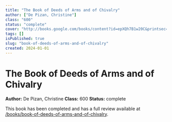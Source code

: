 ```yaml
---
title: "The Book of Deeds of Arms and of Chivalry"
author: ["De Pizan, Christine"]
class: "600"
status: "complete"
cover: "http://books.google.com/books/content?id=epXQh7B1w20C&printsec=frontcover&img=1&zoom=1&edge=curl&source=gbs_api"
tags: []
isPublished: true
slug: "book-of-deeds-of-arms-and-of-chivalry"
created: 2024-01-01
---
```


# The Book of Deeds of Arms and of Chivalry

**Author:** De Pizan, Christine
**Class:** 600
**Status:** complete

This book has been completed and has a full review available at [/books/book-of-deeds-of-arms-and-of-chivalry](/books/book-of-deeds-of-arms-and-of-chivalry).